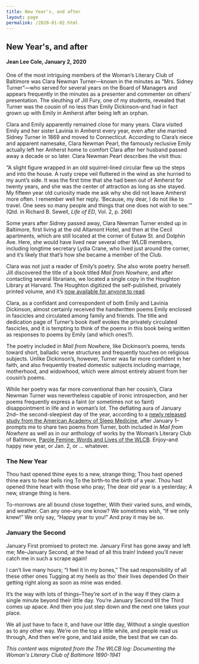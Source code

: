 ```yaml
---
title: New Year's, and after
layout: page
permalink: /2020-01-02.html
---
```

<style>
    .container{
        font-size:1.4em;
    }
</style>
## New Year's, and after
#### Jean Lee Cole, January 2, 2020

One of the most intriguing members of the Woman’s Literary Club of Baltimore was Clara Newman Turner—known in the minutes as “Mrs. Sidney Turner”—who served for several years on the Board of Managers and appears frequently in the minutes as a presenter and commenter on others’ presentation. The sleuthing of Jill Fury, one of my students, revealed that Turner was the cousin of no less than Emily Dickinson–and had in fact grown up with Emily in Amherst after being left an orphan.

Clara and Emily apparently remained close for many years. Clara visited Emily and her sister Lavinia in Amherst every year, even after she married Sidney Turner in 1869 and moved to Connecticut. According to Clara’s niece and apparent namesake, Clara Newman Pearl, the famously reclusive Emily actually left her Amherst home to comfort Clara after her husband passed away a decade or so later. Clara Newman Pearl describes the visit thus:

“A slight figure wrapped in an old squirrel-lined circular flew up the steps and into the house. A rusty crepe veil fluttered in the wind as she hurried to my aunt’s side. It was the first time that she had been out of Amherst for twenty years, and she was the center of attraction as long as she stayed. My fifteen year old curiosity made me ask why she did not leave Amherst more often. I remember well her reply. ‘Because, my dear, I do not like to travel. One sees so many people and things that one does not wish to see.’” (Qtd. in Richard B. Sewell, *Life of ED*, Vol. 2, p. 266)

Some years after Sidney passed away, Clara Newman Turner ended up in Baltimore, first living at the old Altamont Hotel, and then at the Cecil apartments, which are still located at the corner of Eutaw St. and Dolphin Ave. Here, she would have lived near several other WLCB members, including longtime secretary Lydia Crane, who lived just around the corner, and it’s likely that that’s how she became a member of the Club.

Clara was not just a reader of Emily’s poetry. She also wrote poetry herself. Jill discovered the title of a book titled *Mail from Nowhere*, and after contacting several librarians, we located a single copy in the Houghton Library at Harvard. The Houghton digitized the self-published, privately printed volume, and it’s [now available for anyone to read](https://iiif.lib.harvard.edu/manifests/view/drs:439674800$7i).

Clara, as a confidant and correspondent of both Emily and Lavinia Dickinson, almost certainly received the handwritten poems Emily enclosed in fascicles and circulated among family and friends. The title and dedication page of Turner’s book itself evokes the privately circulated fascicles, and it is tempting to think of the poems in this book being written as responses to poems by Emily (and which ones?).

The poetry included in *Mail from Nowhere*, like Dickinson’s poems, tends toward short, balladic verse structures and frequently touches on religious subjects. Unlike Dickinson’s, however, Turner was far more confident in her faith, and also frequently treated domestic subjects including marriage, motherhood, and widowhood, which were almost entirely absent from her cousin’s poems.

While her poetry was far more conventional than her cousin’s, Clara Newman Turner was nevertheless capable of ironic introspection, and her poems frequently express a faint (or sometimes not so faint) disappointment in life and in woman’s lot. The deflating aura of January 2nd– the second-sleepiest day of the year, according to a [newly released study from the American Academy of Sleep Medicine](https://aasm.org/new-years-resolutions-for-the-sleepiest-day-of-the-year/), after January 1–prompts me to share two poems from Turner, both included in *Mail from Nowhere* as well as in our anthology of works by the Woman’s Literary Club of Baltimore, [Parole Femine: Words and Lives of the WLCB](https://www.amazon.com/Parole-Femine-Womans-Literary-Baltimore/dp/1627202528). Enjoy–and happy new year, or Jan. 2, or … whatever.

### The New Year

Thou hast opened thine eyes to a new, strange thing;
Thou hast opened thine ears to hear bells ring
     To the birth–to the birth of a year.
Thou hast opened thine heart with those who pray;
The dear old year is a yesterday;
     A new, strange thing is here.

To-morrows are all bound close together,
With their varied suns, and winds, and weather.
     Can any one–any one know?
We sometimes wish, “If we only knew!”
We only say, “Happy year to you!”
     And pray it may be so.

### January the Second

January First promised to protect me.
January First has gone away and left me;
Me–January Second, at the head of all this train!
Indeed you’ll never catch me in such a scrape again!

I can’t live many hours; “I feel it in my bones,”
The sad responsibility of all these other ones
Tugging at my heels as tho’ their lives depended
On their getting right along as soon as mine was ended.

It’s the way with lots of things–They’re sort of in the way
If they claim a single minute beyond their little day.
You’re January Second till the Third comes up apace.
And then you just step down and the next one takes your place.

We all just have to face it, and have our little day,
Without a single question as to any other way.
We’re on the top a little while, and people read us through,
And then we’re gone, and laid aside, the best that we can do.

*This content was migrated from the The WLCB log: Documenting the Woman's Literary Club of Baltimore 1890-1941*
